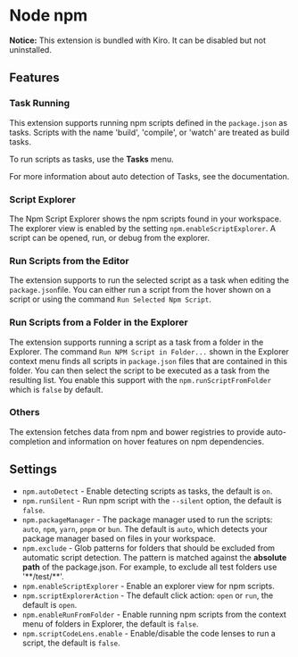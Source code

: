 # Node npm

**Notice:** This extension is bundled with Kiro. It can be disabled but not uninstalled.

## Features

### Task Running

This extension supports running npm scripts defined in the `package.json` as tasks. Scripts with the name 'build', 'compile', or 'watch'
are treated as build tasks.

To run scripts as tasks, use the **Tasks** menu.

For more information about auto detection of Tasks, see the documentation.

### Script Explorer

The Npm Script Explorer shows the npm scripts found in your workspace. The explorer view is enabled by the setting `npm.enableScriptExplorer`. A script can be opened, run, or debug from the explorer.

### Run Scripts from the Editor

The extension supports to run the selected script as a task when editing the `package.json`file. You can either run a script from
the hover shown on a script or using the command `Run Selected Npm Script`.

### Run Scripts from a Folder in the Explorer

The extension supports running a script as a task from a folder in the Explorer. The command  `Run NPM Script in Folder...` shown in the Explorer context menu finds all scripts in `package.json` files that are contained in this folder. You can then select the script to be executed as a task from the resulting list. You enable this support with the `npm.runScriptFromFolder` which is `false` by default.

### Others

The extension fetches data from npm and bower registries to provide auto-completion and information on hover features on npm dependencies.

## Settings

- `npm.autoDetect` - Enable detecting scripts as tasks, the default is `on`.
- `npm.runSilent` - Run npm script with the `--silent` option, the default is `false`.
- `npm.packageManager` - The package manager used to run the scripts: `auto`, `npm`, `yarn`, `pnpm` or `bun`. The default is `auto`, which detects your package manager based on files in your workspace.
- `npm.exclude` - Glob patterns for folders that should be excluded from automatic script detection. The pattern is matched against the **absolute path** of the package.json. For example, to exclude all test folders use '&ast;&ast;/test/&ast;&ast;'.
- `npm.enableScriptExplorer` - Enable an explorer view for npm scripts.
- `npm.scriptExplorerAction` - The default click action: `open` or `run`, the default is `open`.
- `npm.enableRunFromFolder` - Enable running npm scripts from the context menu of folders in Explorer, the default is `false`.
- `npm.scriptCodeLens.enable` - Enable/disable the code lenses to run a script, the default is `false`.

